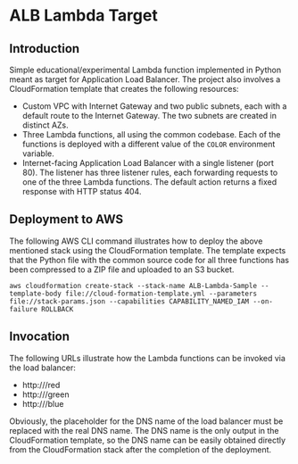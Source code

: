 # ALB Lambda Target

## Introduction
Simple educational/experimental Lambda function implemented in Python meant as target for Application Load Balancer. The project also involves a CloudFormation template that creates the following resources:
* Custom VPC with Internet Gateway and two public subnets, each with a default route to the Internet Gateway. The two subnets are created in distinct AZs.
* Three Lambda functions, all using the common codebase. Each of the functions is deployed with a different value of the `COLOR` environment variable.
* Internet-facing Application Load Balancer with a single listener (port 80). The listener has three listener rules, each forwarding requests to one of the three Lambda functions. The default action returns a fixed response with HTTP status 404.

## Deployment to AWS
The following AWS CLI command illustrates how to deploy the above mentioned stack using the CloudFormation template. The template expects that the Python file with the common source code for all three functions has been compressed to a ZIP file and uploaded to an S3 bucket.
```
aws cloudformation create-stack --stack-name ALB-Lambda-Sample --template-body file://cloud-formation-template.yml --parameters file://stack-params.json --capabilities CAPABILITY_NAMED_IAM --on-failure ROLLBACK
```

## Invocation
The following URLs illustrate how the Lambda functions can be invoked via the load balancer:
* http://<ALB-DNS-Name>/red
* http://<ALB-DNS-Name>/green
* http://<ALB-DNS-Name>/blue

Obviously, the placeholder for the DNS name of the load balancer must be replaced with the real DNS name. The DNS name is the only output in the CloudFormation template, so the DNS name can be easily obtained directly from the CloudFormation stack after the completion of the deployment.
